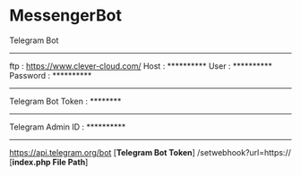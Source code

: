 # MessengerBot
Telegram Bot

***************************
ftp : https://www.clever-cloud.com/
Host :	**********
User : **********
Password : **********

***************************

Telegram Bot Token : ********

***************************

Telegram Admin ID : **********

***************************

https://api.telegram.org/bot [**********Telegram Bot Token**********] /setwebhook?url=https:// [**********index.php File Path**********]
